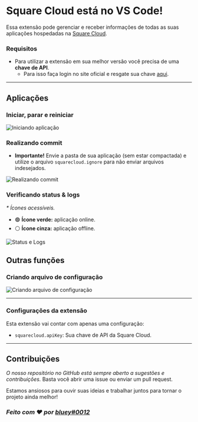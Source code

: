 # **Square Cloud** está no VS Code!

Essa extensão pode gerenciar e receber informações de todas as suas aplicações hospedadas na [Square Cloud](https://squarecloud.app/).

### **Requisitos**

- Para utilizar a extensão em sua melhor versão você precisa de uma **chave de API**.
  - Para isso faça login no site oficial e resgate sua chave [aqui](https://squarecloud.app/dashboard/me/).

---

## **Aplicações**

### **Iniciar, parar e reiniciar**

![Iniciando aplicação](https://i.imgur.com/ZqxsX9I.gif)

### **Realizando commit**

- **Importante!** Envie a pasta de sua aplicação (sem estar compactada) e utilize o arquivo `squarecloud.ignore` para não enviar arquivos indesejados.

![Realizando commit](https://i.imgur.com/4c0aoTY.gif)

### **Verificando status & logs**

_\* Ícones acessíveis._

- 🟢 **Ícone verde:** aplicação online.
- ⚪ **Ícone cinza:** aplicação offline.

![Status e Logs](https://i.imgur.com/MphAmPC.gif)

## **Outras funções**

### **Criando arquivo de configuração**

![Criando arquivo de configuração](https://i.imgur.com/yUcIz1P.gif)

---

### **Configurações da extensão**

Esta extensão vai contar com apenas uma configuração:

- `squarecloud.apiKey`: Sua chave de API da Square Cloud.

---

## **Contribuições**

_O nosso repositório no GitHub está sempre aberto a sugestões e contribuições._ Basta você abrir uma issue ou enviar um pull request. 

Estamos ansiosos para ouvir suas ideias e trabalhar juntos para tornar o projeto ainda melhor!

### _Feito com ❤️ por [bluey#0012](https://github.com/bluee-js/)_
